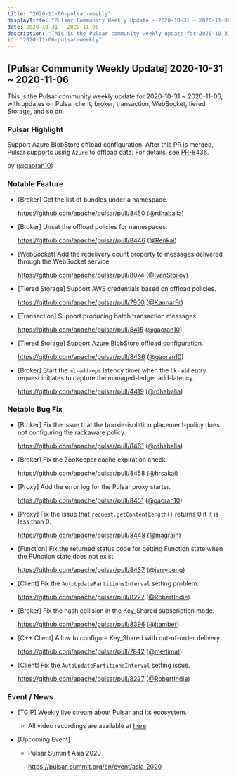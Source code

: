 ```yaml
---
title: "2020-11-06-pulsar-weekly"
displayTitle: "Pulsar Community Weekly Update - 2020-10-31 ~ 2020-11-06"
date: 2020-10-31 ~ 2020-11-06
description: "This is the Pulsar community weekly update for 2020-10-31 ~ 2020-11-06, with updates on Pulsar client, broker, transaction, WebSocket, tiered Storage, and so on."
id: "2020-11-06-pulsar-weekly"
---
```


## [Pulsar Community Weekly Update] 2020-10-31 ~ 2020-11-06

This is the Pulsar community weekly update for 2020-10-31 ~ 2020-11-06, with updates on Pulsar client, broker, transaction, WebSocket, tiered Storage, and so on.

### Pulsar Highlight

Support Azure BlobStore offload configuration. After this PR is merged, Pulsar supports using `Azure` to offload data. For details, see [PR-8436](https://github.com/apache/pulsar/pull/8436).

by ([@gaoran10](https://github.com/gaoran10))

### Notable Feature

- [Broker] Get the list of bundles under a namespace.

    https://github.com/apache/pulsar/pull/8450 ([@rdhabalia](https://github.com/rdhabalia))

- [Broker] Unset the offload policies for namespaces.

    https://github.com/apache/pulsar/pull/8446 ([@Renkai](https://github.com/Renkai))

- [WebSocket] Add the redelivery count property to messages delivered through the WebSocket service.

    https://github.com/apache/pulsar/pull/8074 ([@IvanStoilov](https://github.com/IvanStoilov))

- [Tiered Storage] Support AWS credentials based on offload policies.

    https://github.com/apache/pulsar/pull/7950 ([@KannarFr](https://github.com/KannarFr))

- [Transaction] Support producing batch transaction messages.

    https://github.com/apache/pulsar/pull/8415 ([@gaoran10](https://github.com/gaoran10))

- [Tiered Storage] Support Azure BlobStore offload configuration.

    https://github.com/apache/pulsar/pull/8436 ([@gaoran10](https://github.com/gaoran10))

- [Broker] Start the `ml-add-ops` latency timer when the `bk-add` entry request initiates to capture the managed-ledger add-latency.

    https://github.com/apache/pulsar/pull/4419 ([@rdhabalia](https://github.com/rdhabalia))

### Notable Bug Fix

- [Broker] Fix the issue that the bookie-isolation placement-policy does not configuring the rackaware policy.

    https://github.com/apache/pulsar/pull/8461 ([@rdhabalia](https://github.com/rdhabalia))

- [Broker] Fix the ZooKeeper cache expiration check.

    https://github.com/apache/pulsar/pull/8458 ([@hrsakai](https://github.com/hrsakai))

- [Proxy] Add the error log for the Pulsar proxy starter.

    https://github.com/apache/pulsar/pull/8451 ([@gaoran10](https://github.com/gaoran10))

- [Proxy] Fix the issue that `request.getContentLength()` returns 0 if it is less than 0.

    https://github.com/apache/pulsar/pull/8448 ([@magrain](https://github.com/magrain))

- [Function] Fix the returned status code for getting Function state when the FUnction state does not exist.

    https://github.com/apache/pulsar/pull/8437 ([@jerrypeng](https://github.com/jerrypeng))

- [Client] Fix the `AutoUpdatePartitionsInterval` setting problem.

    https://github.com/apache/pulsar/pull/8227 ([@RobertIndie](https://github.com/RobertIndie))

- [Broker] Fix the hash collision in the Key_Shared subscription mode.

    https://github.com/apache/pulsar/pull/8396 ([@ltamber](https://github.com/ltamber))

- [C++ Client] Allow to configure Key_Shared with out-of-order delivery.

    https://github.com/apache/pulsar/pull/7842 ([@merlimat](https://github.com/merlimat))

- [Client] Fix the `AutoUpdatePartitionsInterval` setting issue.

    https://github.com/apache/pulsar/pull/8227 ([@RobertIndie](https://github.com/RobertIndie))

### Event / News

- [TGIP] Weekly live stream about Pulsar and its ecosystem.

  - All video recordings are available at [here](https://streamnative.io/resource#tgip).

- [Upcoming Event]

  -  Pulsar Summit Asia 2020

     https://pulsar-summit.org/en/event/asia-2020